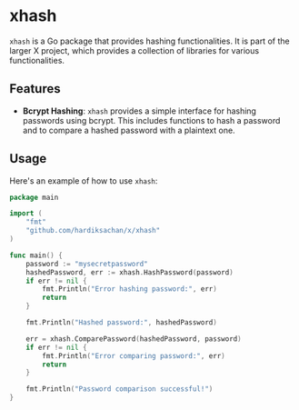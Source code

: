 # xhash

`xhash` is a Go package that provides hashing functionalities. It is part of the larger X project, which provides a collection of libraries for various functionalities.

## Features

- **Bcrypt Hashing**: `xhash` provides a simple interface for hashing passwords using bcrypt. This includes functions to hash a password and to compare a hashed password with a plaintext one.

## Usage

Here's an example of how to use `xhash`:

```go
package main

import (
    "fmt"
    "github.com/hardiksachan/x/xhash"
)

func main() {
    password := "mysecretpassword"
    hashedPassword, err := xhash.HashPassword(password)
    if err != nil {
        fmt.Println("Error hashing password:", err)
        return
    }

    fmt.Println("Hashed password:", hashedPassword)

    err = xhash.ComparePassword(hashedPassword, password)
    if err != nil {
        fmt.Println("Error comparing password:", err)
        return
    }

    fmt.Println("Password comparison successful!")
}
```
